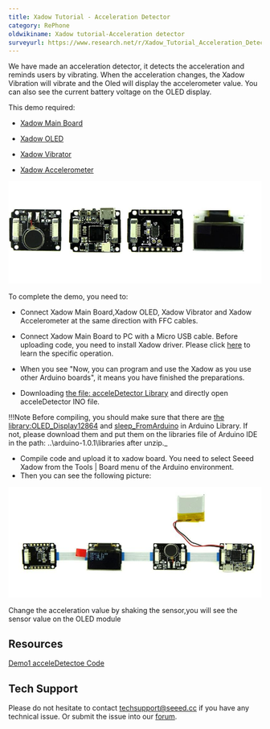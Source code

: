 ```yaml
---
title: Xadow Tutorial - Acceleration Detector
category: RePhone
oldwikiname: Xadow tutorial-Acceleration detector
surveyurl: https://www.research.net/r/Xadow_Tutorial_Acceleration_Detector
---
```


We have made an acceleration detector, it detects the acceleration and reminds users by vibrating. When the acceleration changes, the Xadow Vibration will vibrate and the Oled will display the accelerometer value. You can also see the current battery voltage on the OLED display.

This demo required:

*   [Xadow Main Board](/Xadow_Main_Board/)

*   [Xadow OLED](/Xado_OLED_128multiply64/D)

*   [Xadow Vibrator](http://wiki.seeedstudio.com/wiki/Xadow_Vibrator)

*   [Xadow Accelerometer](/Xadow_3_Aixs_Accelerometer/)

![](https://github.com/SeeedDocument/Xadow_Tutorial_Acceleration_Detector/raw/master/img/Untitled2.jpg)

To complete the demo, you need to:

*   Connect Xadow Main Board,Xadow OLED, Xadow Vibrator and Xadow Accelerometer at the same direction with FFC cables.

*   Connect Xadow Main Board to PC with a Micro USB cable. Before uploading code, you need to install Xadow driver. Please click [here](/Xadow_Main_Board#Get_Start_with_Xadow_Main_Board) to learn the specific operation.

*   When you see "Now, you can program and use the Xadow as you use other Arduino boards", it means you have finished the preparations.

*   Downloading [the file: acceleDetector Library](https://github.com/SeeedDocument/Xadow_Tutorial_Acceleration_Detector/raw/master/res/AccelerationDetector.zip) and directly open acceleDetector INO file.

!!!Note
    Before compiling, you should make sure that there are [the library:OLED_Display12864](https://github.com/SeeedDocument/Xadow_Tutorial_Acceleration_Detector/raw/master/res/OLED_Display12864.zip) and [sleep_FromArduino](https://github.com/SeeedDocument/Xadow_Tutorial_Acceleration_Detector/raw/master/res/Sleep_FromArduino.zip) in Arduino Library. If not, please download them and put them on the libraries file of Arduino IDE in the path: ..\arduino-1.0.1\libraries after unzip._

*   Compile code and upload it to xadow board. You need to select Seeed Xadow from the Tools | Board menu of the Arduino environment.
*   Then you can see the following picture:

![](https://github.com/SeeedDocument/Xadow_Tutorial_Acceleration_Detector/raw/master/img/Demo_1_effect_picture.jpg)

Change the acceleration value by shaking the sensor,you will see the sensor value on the OLED module

##  Resources

[Demo1 acceleDetectoe Code](https://github.com/SeeedDocument/Xadow_Tutorial_Acceleration_Detector/raw/master/res/AccelerationDetector.zip)

## Tech Support
Please do not hesitate to contact [techsupport@seeed.cc](techsupport@seeed.cc) if you have any technical issue. Or submit the issue into our [forum](http://seeedstudio.com/forum/). 